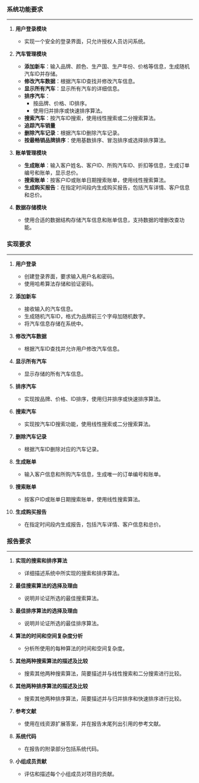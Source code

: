 ### 系统功能要求
***
1. **用户登录模块**
    
    - 实现一个安全的登录界面，只允许授权人员访问系统。
2. **汽车管理模块**
    
    - **添加新车**：输入品牌、颜色、生产国、生产年份、价格等信息，生成随机汽车ID并存储。
    - **修改汽车数据**：根据汽车ID查找并修改汽车信息。
    - **显示所有汽车**：显示所有汽车的详细信息。
    - **排序汽车**：
        - 按品牌、价格、ID排序。
        - 使用归并排序或快速排序算法。
    - **搜索汽车**：按汽车ID搜索，使用线性搜索或二分搜索算法。
    - **追踪汽车销量**
    - **删除汽车记录**：根据汽车ID删除汽车记录。
    - **按最畅销品牌排序**：使用基数排序、冒泡排序或选择排序算法。
3. **账单管理模块**
    
    - **生成账单**：输入客户姓名、客户ID、所购汽车ID、折扣等信息，生成订单编号和账单，显示总价。
    - **搜索账单**：按客户ID或账单日期搜索账单，使用线性搜索算法。
    - **生成购买报告**：在指定时间段内生成购买报告，包括汽车详情、客户信息和总价。
4. **数据存储模块**
    
    - 使用合适的数据结构存储汽车信息和账单信息，支持数据的增删改查功能。
### 实现要求
***
1. **用户登录**
    
    - 创建登录界面，要求输入用户名和密码。
    - 使用哈希算法存储和验证密码。
2. **添加新车**
    
    - 接收输入的汽车信息。
    - 生成随机汽车ID，格式为品牌前三个字母加随机数字。
    - 将汽车信息存储在系统中。
3. **修改汽车数据**
    
    - 根据汽车ID查找并允许用户修改汽车信息。
4. **显示所有汽车**
    
    - 显示存储的所有汽车信息。
5. **排序汽车**
    
    - 实现按品牌、价格、ID排序，使用归并排序或快速排序算法。
6. **搜索汽车**
    
    - 实现按汽车ID搜索功能，使用线性搜索或二分搜索算法。
7. **删除汽车记录**
    
    - 根据汽车ID删除对应的汽车记录。
8. **生成账单**
    
    - 输入客户信息和所购汽车信息，生成唯一的订单编号和账单。
9. **搜索账单**
    
    - 按客户ID或账单日期搜索账单，使用线性搜索算法。
10. **生成购买报告**
    
    - 在指定时间段内生成报告，包括汽车详情、客户信息和总价。
### 报告要求
***
1. **实现的搜索和排序算法**
    
    - 详细描述系统中所实现的搜索和排序算法。
2. **最佳搜索算法的选择及理由**
    
    - 说明并论证所选的最佳搜索算法。
3. **最佳排序算法的选择及理由**
    
    - 说明并论证所选的最佳排序算法。
4. **算法的时间和空间复杂度分析**
    
    - 分析所使用的每种算法的时间和空间复杂度。
5. **其他两种搜索算法的描述及比较**
    
    - 搜索其他两种搜索算法，简要描述并与线性搜索和二分搜索进行比较。
6. **其他两种排序算法的描述及比较**
    
    - 搜索其他两种排序算法，简要描述并与归并排序和快速排序进行比较。
7. **参考文献**
    
    - 使用在线资源扩展答案，并在报告末尾列出引用的参考文献。
8. **系统代码**
    
    - 在报告的附录部分包括系统代码。
9. **小组成员贡献**
    
    - 评估和描述每个小组成员对项目的贡献。